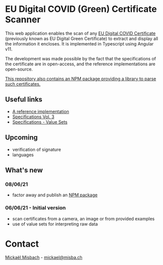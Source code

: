 # EU Digital COVID (Green) Certificate Scanner
This web application enables the scan of any
[EU Digital COVID Certificate](https://ec.europa.eu/info/live-work-travel-eu/coronavirus-response/safe-covid-19-vaccines-europeans/eu-digital-covid-certificate_en)
(previously known as EU Digital Green Certificate) to extract and display all the information it encloses. It is implemented in Typescript using Angular v11.

The development was made possible by the fact that the specifications of the certificate are in open-access, and the reference implementations are open-source.

[This repository also contains an NPM package providing a library to parse such certificates.](covid-certificate-parser/)

## Useful links
- [A reference implementation](https://github.com/ehn-digital-green-development/ehn-sign-verify-javascript-trivial/blob/main/cose_verify.js)
- [Specifications Vol. 3](https://ec.europa.eu/health/sites/default/files/ehealth/docs/digital-green-certificates_v3_en.pdf)
- [Specifications - Value Sets](https://ec.europa.eu/health/sites/default/files/ehealth/docs/digital-green-certificates_dt-specifications_en.pdf)

## Upcoming
- verification of signature
- languages

## What's new
### 08/06/21
- factor away and publish an [NPM package](https://www.npmjs.com/package/covid-certificate-parser)

### 06/06/21 - Initial version 
- scan certificates from a camera, an image or from provided examples
- use of value sets for interpreting raw data

# Contact
[Mickaël Misbach](https://github.com/mickmis) - [mickael@misba.ch](mailto:mickael@misba.ch)

